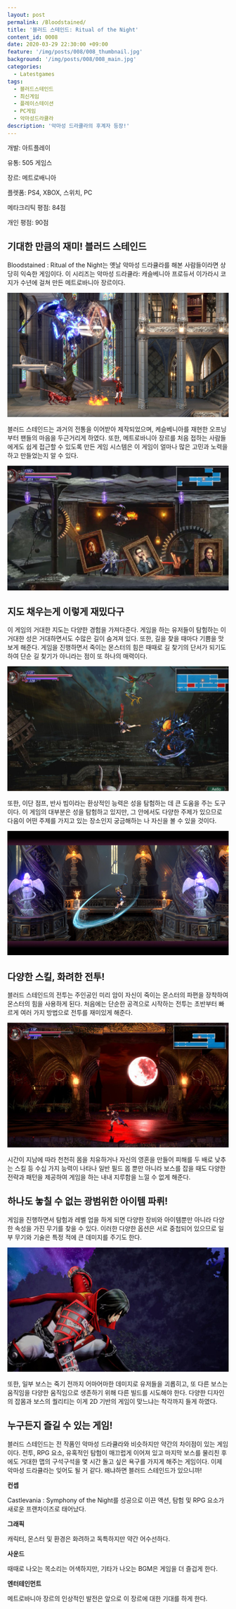 ```yaml
---
layout: post
permalink: /Bloodstained/
title: '블러드 스테인드: Ritual of the Night'
content_id: 0008
date: 2020-03-29 22:30:00 +09:00
feature: '/img/posts/008/008_thumbnail.jpg'
background: '/img/posts/008/008_main.jpg'
categories:
  - Latestgames
tags:
  - 블러드스테인드
  - 최신게임
  - 플레이스테이션
  - PC게임
  - 악마성드라큘라
description: '악마성 드라큘라의 후계자 등장!'
---
```


개발: 아트플레이

유통: 505 게임스

장르: 메트로배니아

플렛폼: PS4, XBOX, 스위치, PC

메타크리틱 평점: 84점

개인 평점: 90점

## 기대한 만큼의 재미! 블러드 스테인드 ##

Bloodstained : Ritual of the Night는 옛날 악마성 드라큘라를 해본 사람들이라면 상당히 익숙한 게임이다. 이 시리즈는 악마성 드라큘라: 캐슬베니아 프로듀서 이가라시 코지가 수년에 걸쳐 만든 메트로바니아 장르이다.

![블러드스테인드 게임 이미지](/img/posts/008/008_1.jpg)

블러드 스테인드는 과거의 전통을 이어받아 제작되었으며, 케슬베니아를 재현한 오프닝부터 팬들의 마음을 두근거리게 하였다. 또한, 메트로바니아 장르를 처음 접하는 사람들에게도 쉽게 접근할 수 있도록 만든 게임 시스템은 이 게임이 얼마나 많은 고민과 노력을 하고 만들었는지 알 수 있다.

![블러드스테인드 게임 이미지](/img/posts/008/008_2.jpg)

## 지도 채우는게 이렇게 재밌다구 ##

이 게임의 거대한 지도는 다양한 경험을 가져다준다. 게임을 하는 유저들이 탐험하는 이 거대한 성은 거대하면서도 수많은 길이 숨겨져 있다. 또한, 길을 찾을 때마다 기쁨을 맛보게 해준다. 게임을 진행하면서 죽이는 몬스터의 힘은 때때로 길 찾기의 단서가 되기도 하여 단순 길 찾기가 아니라는 점이 또 하나의 매력이다.

![블러드스테인드 게임 이미지](/img/posts/008/008_3.jpg)

또한, 이단 점프, 반사 빔이라는 환상적인 능력은 성을 탐험하는 데 큰 도움을 주는 도구이다. 이 게임의 대부분은 성을 탐험하고 있지만, 그 안에서도 다양한 주제가 있으므로 다음이 어떤 주제를 가지고 있는 장소인지 궁금해하는 나 자신을 볼 수 있을 것이다.

![블러드스테인드 게임 이미지](/img/posts/008/008_4.jpg)

## 다양한 스킬, 화려한 전투! ##

블러드 스테인드의 전투는 주인공인 미리 암이 자신이 죽이는 몬스터의 파편을 장착하여 몬스터의 힘을 사용하게 된다. 처음에는 단순한 공격으로 시작하는 전투는 초반부터 빠르게 여러 가지 방법으로 전투를 재미있게 해준다.

![블러드스테인드 게임 이미지](/img/posts/008/008_5.jpg)

시간이 지남에 따라 천천히 몸을 치유하거나 자신의 영혼을 만들어 피해를 두 배로 낮추는 스킬 등 수십 가지 능력이 나타나 일반 필드 몹 뿐만 아니라 보스를 잡을 때도 다양한 전략과 패턴을 제공하여 게임을 하는 내내 지루함을 느낄 수 없게 해준다.

## 하나도 놓칠 수 없는 광범위한 아이템 파뤼! ##

게임을 진행하면서 탐험과 레벨 업을 하게 되면 다양한 장비와 아이템뿐만 아니라 다양한 속성을 가진 무기를 찾을 수 있다. 이러한 다양한 옵션은 서로 중첩되어 있으므로 일부 무기와 기술은 특정 적에 큰 데미지를 주기도 한다.

![블러드스테인드 게임 이미지](/img/posts/008/008_6.jpg)

또한, 일부 보스는 죽기 전까지 어마어마한 데미지로 유저들을 괴롭히고, 또 다른 보스는 움직임을 다양한 움직임으로 생존하기 위해 다른 빌드를 시도해야 한다. 다양한 디자인의 잡몸과 보스의 퀄리티는 이게 2D 기반의 게임이 맞느냐는 착각까지 들게 하였다.

## 누구든지 즐길 수 있는 게임! ##

블러드 스테인드는 전 작품인 악마성 드라큘라와 비슷하지만 약간의 차이점이 있는 게임이다. 전투, RPG 요소, 유혹적인 탐험이 매끄럽게 이어져 있고 마지막 보스를 물리친 후에도 거대한 맵의 구석구석을 몇 시간 돌고 싶은 욕구를 가지게 해주는 게임이다. 이제 악마성 드라큘라는 잊어도 될 거 같다. 왜냐하면 블러드 스테인드가 있으니까!



**컨셉**

Castlevania : Symphony of the Night를 성공으로 이끈 액션, 탐험 및 RPG 요소가 새로운 프랜차이즈로 태어났다.

**그래픽**

캐릭터, 몬스터 및 환경은 화려하고 독특하지만 약간 어수선하다.

**사운드**

때때로 나오는 목소리는 어색하지만, 기타가 나오는 BGM은 게임을 더 즐겁게 한다.

**엔터테인먼트**

메트로바니아 장르의 인상적인 발전은 앞으로 이 장르에 대한  기대를 하게 한다.
